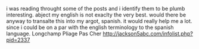 i was reading throught some of the posts and i identify them to be plumb interesting. abject my english is not exaclty the very best. would there be anyway to transalte this into my argot, spanish. it would really help me a lot. since i could be on a par with the english terminology to the spanish language.
Longchamp Pliage Pas Cher http://jackson5abc.com/infolist.php?pid=2337